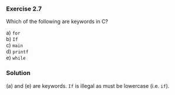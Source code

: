 ### Exercise 2.7
Which of the following are keywords in C?

a) `for`  
b) `If`  
c) `main`  
d) `printf`  
e) `while`  

### Solution

(a) and (e) are keywords. `If` is illegal as must be lowercase (i.e. `if`).
